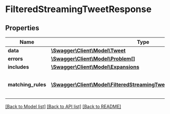 # FilteredStreamingTweetResponse

## Properties
Name | Type | Description | Notes
------------ | ------------- | ------------- | -------------
**data** | [**\Swagger\Client\Model\Tweet**](Tweet.md) |  | [optional] 
**errors** | [**\Swagger\Client\Model\Problem[]**](Problem.md) |  | [optional] 
**includes** | [**\Swagger\Client\Model\Expansions**](Expansions.md) |  | [optional] 
**matching_rules** | [**\Swagger\Client\Model\FilteredStreamingTweetResponseMatchingRules[]**](FilteredStreamingTweetResponseMatchingRules.md) | The list of rules which matched the Tweet | [optional] 

[[Back to Model list]](../../README.md#documentation-for-models) [[Back to API list]](../../README.md#documentation-for-api-endpoints) [[Back to README]](../../README.md)


